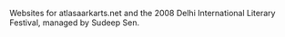 
Websites for atlasaarkarts.net and the 2008 Delhi International Literary Festival, managed by Sudeep Sen.
